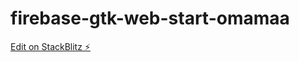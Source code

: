 # firebase-gtk-web-start-omamaa

[Edit on StackBlitz ⚡️](https://stackblitz.com/edit/firebase-gtk-web-start-omamaa)